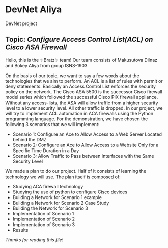# DevNet Aliya
DevNet project
## Topic: _Configure Access Control List(ACL) on Cisco ASA Firewall_

Hello, this is the ✨Bratz✨ team!
Our team consists of Makusutova Dilnaz and Bokey Aliya from group ISNS-1903

On the basis of our topic, we want to say a few words about the technologies that we aim to perform. An ACL is a list of rules with permit or deny statements. Basically an Access Control List enforces the security policy on the network. The Cisco ASA 5500 is the successor Cisco firewall model series which followed the successful Cisco PIX firewall appliance. Without any access-lists, the ASA will allow traffic from a higher security level to a lower security level. All other traffic is dropped. In our project, we will try to implement ACL automation in ACA firewalls using the Python programming language. For the demonstration, we have chosen the following 3 scenarios that we will implement:
- Scenario 1: Configure an Ace to Allow Access to a Web Server Located behind the DMZ
- Scenario 2: Configure an Ace to Allow Access to a Website Only for a Specific Time Duration in a Day
- Scenario 3: Allow Traffic to Pass between Interfaces with the Same Security Level

We made a plan to do our project. Half of it consists of learning the technology we will use. The plan itself is composed of: 
- Studying ACA firewall technology 
- Studying the use of python to configure Cisco devices
- Building a Network for Scenario 1 example
- Building a Network for Scenario 2 Case Study
- Building the Network for Scenario 3
- Implementation of Scenario 1 
- Implementation of Scenario 2 
- Implementation of Scenario 3
- Results  

_Thanks for reading this file!_
